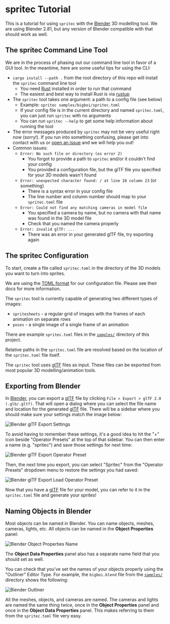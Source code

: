 # spritec Tutorial

This is a tutorial for using `spritec` with the [Blender] 3D modelling tool. We
are using Blender 2.81, but any version of Blender compatible with that should
work as well.

## The spritec Command Line Tool

We are in the process of phasing out our command line tool in favor of a GUI
tool. In the meantime, here are some useful tips for using the CLI:

* `cargo install --path .` from the root directory of this repo will install
  the `spritec` command line tool
  * You need [Rust] installed in order to run that command
  * The easiest and best way to install Rust is via [rustup]
* The `spritec` tool takes one argument: a path to a config file (see below)
  * Example: `spritec samples/bigboi/spritec.toml`
  * If your config file is in the current directory and named `spritec.toml`,
    you can just run `spritec` with no arguments
  * You can run `spritec --help` to get some help information about running the
    tool
* The error messages produced by `spritec` may not be very useful right now
  (sorry!). If you run into something confusing, please get into contact with us
  or [open an issue] and we will help you out!<br>
* Common issues:
  * `Error: No such file or directory (os error 2)`<br>
    * You forgot to provide a path to `spritec` and/or it couldn't find your config
    * You provided a configuration file, but the glTF file you specified for your
      3D models wasn't found
  * `Error: unexpected character found: / at line 10 column 23` (or something)
    * There is a syntax error in your config file
    * The line number and column number should map to your `spritec.toml` file
  * `Error: Could not find any matching cameras in model file`
    * You specified a camera by name, but no camera with that name was found in
      the 3D model file
    * Check that you named the camera properly
  * `Error: invalid glTF: ...`
    * There was an error in your generated glTF file, try exporting again

## The spritec Configuration

To start, create a file called `spritec.toml` in the directory of the 3D models
you want to turn into sprites.

We are using the [TOML format] for our configuration file. Please see their docs
for more information.

The `spritec` tool is currently capable of generating two different types of
images:

* `spritesheets` - a regular grid of images with the frames of each animation on
  separate rows
* `poses` - a single image of a single frame of an animation

There are example `spritec.toml` files in the [`samples/`] directory of this
project.

Relative paths in the `spritec.toml` file are resolved based on the location of
the `spritec.toml` file itself.

The `spritec` tool uses [glTF] files as input. These files can be exported from
most popular 3D modelling/animation tools.

## Exporting from Blender

In [Blender], you can export a [glTF] file by clicking `File > Export > glTF 2.0 (.glb/.gltf)`.
That will open a dialog where you can select the file name and location for the
generated [glTF] file. There will be a sidebar where you should make sure your
settings match the image below:

![Blender glTF Export Settings](blender-glTF-export-settings.png)

To avoid having to remember these settings, it's a good idea to hit the "+" icon
beside "Operator Presets" at the top of that sidebar. You can then enter a name
(e.g. "spritec") and save those settings for next time:

![Blender glTF Export Operator Preset](save-operator-preset1.png)

Then, the next time you export, you can select "Spritec" from the "Operator
Presets" dropdown menu to restore the settings you had saved:

![Blender glTF Export Load Operator Preset](save-operator-preset2.png)

Now that you have a [glTF] file for your model, you can refer to it in the
`spritec.toml` file and generate your sprites!

## Naming Objects in Blender

Most objects can be named in Blender. You can name objects, meshes, cameras,
lights, etc. All objects can be named in the **Object Properties** panel:

![Blender Object Properties Name](object-name.png)

The **Object Data Properties** panel also has a separate name field that you
should set as well.

You can check that you've set the names of your objects properly using the
"Outliner" Editor Type. For example, the `bigboi.blend` file from the
[`samples/`] directory shows the following:

![Blender Outliner](outliner.png)

All the meshes, objects, and cameras are named. The cameras and lights are named
the same thing twice, once in the **Object Properties** panel and once in the
**Object Data Properties** panel. This makes referring to them from the
`spritec.toml` file very easy.

[Blender]: https://www.blender.org
[Rust]: https://www.rust-lang.org/
[rustup]: https://rustup.rs
[`samples/`]: https://github.com/ProtoArt/spritec/tree/master/samples
[glTF]: https://www.khronos.org/gltf/
[open an issue]: https://github.com/ProtoArt/spritec/issues
[TOML format]: https://github.com/toml-lang/toml#toml
